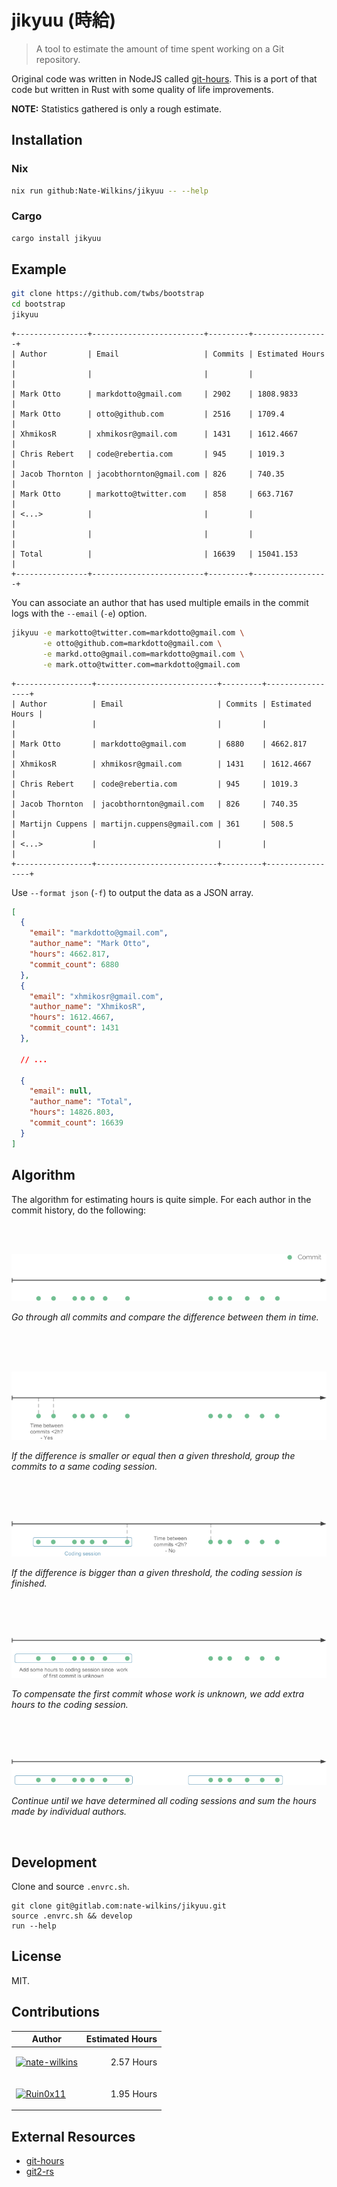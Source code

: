 
[//]: # "!!!!!!!!!!!!!!!!!!!!!!!!!!!!!!!!!!!!!!!!!!!!!!!!!"
[//]: # "!!!!!!                                     !!!!!!"
[//]: # "!!!!!!        >>>>> WARNING <<<<<          !!!!!!"
[//]: # "!!!!!!                                     !!!!!!"
[//]: # "!!!!!!     This file is autogenerated.     !!!!!!"
[//]: # "!!!!!!                                     !!!!!!"
[//]: # "!!!!!!        >>>>> WARNING <<<<<          !!!!!!"
[//]: # "!!!!!!                                     !!!!!!"
[//]: # "!!!!!!!!!!!!!!!!!!!!!!!!!!!!!!!!!!!!!!!!!!!!!!!!!"

# jikyuu (時給)

> A tool to estimate the amount of time spent working on a Git repository.

Original code was written in NodeJS called [git-hours](https://github.com/kimmobrunfeldt/git-hours).
This is a port of that code but written in Rust with some quality of life improvements.

**NOTE:** Statistics gathered is only a rough estimate.

## Installation

### Nix

```bash
nix run github:Nate-Wilkins/jikyuu -- --help
```

### Cargo

```bash
cargo install jikyuu
```

## Example

```bash
git clone https://github.com/twbs/bootstrap
cd bootstrap
jikyuu
```

```
+----------------+-------------------------+---------+-----------------+
| Author         | Email                   | Commits | Estimated Hours |
|                |                         |         |                 |
| Mark Otto      | markdotto@gmail.com     | 2902    | 1808.9833       |
| Mark Otto      | otto@github.com         | 2516    | 1709.4          |
| XhmikosR       | xhmikosr@gmail.com      | 1431    | 1612.4667       |
| Chris Rebert   | code@rebertia.com       | 945     | 1019.3          |
| Jacob Thornton | jacobthornton@gmail.com | 826     | 740.35          |
| Mark Otto      | markotto@twitter.com    | 858     | 663.7167        |
| <...>          |                         |         |                 |
|                |                         |         |                 |
| Total          |                         | 16639   | 15041.153       |
+----------------+-------------------------+---------+-----------------+
```

You can associate an author that has used multiple emails in the commit logs with the `--email` (`-e`) option.

```bash
jikyuu -e markotto@twitter.com=markdotto@gmail.com \
       -e otto@github.com=markdotto@gmail.com \
       -e markd.otto@gmail.com=markdotto@gmail.com \
       -e mark.otto@twitter.com=markdotto@gmail.com

```

```
+-----------------+---------------------------+---------+-----------------+
| Author          | Email                     | Commits | Estimated Hours |
|                 |                           |         |                 |
| Mark Otto       | markdotto@gmail.com       | 6880    | 4662.817        |
| XhmikosR        | xhmikosr@gmail.com        | 1431    | 1612.4667       |
| Chris Rebert    | code@rebertia.com         | 945     | 1019.3          |
| Jacob Thornton  | jacobthornton@gmail.com   | 826     | 740.35          |
| Martijn Cuppens | martijn.cuppens@gmail.com | 361     | 508.5           |
| <...>           |                           |         |                 |
+-----------------+---------------------------+---------+-----------------+
```

Use `--format json` (`-f`) to output the data as a JSON array.

```json
[
  {
    "email": "markdotto@gmail.com",
    "author_name": "Mark Otto",
    "hours": 4662.817,
    "commit_count": 6880
  },
  {
    "email": "xhmikosr@gmail.com",
    "author_name": "XhmikosR",
    "hours": 1612.4667,
    "commit_count": 1431
  },

  // ...

  {
    "email": null,
    "author_name": "Total",
    "hours": 14826.803,
    "commit_count": 16639
  }
]
```

## Algorithm

The algorithm for estimating hours is quite simple. For each author in the commit history, do the following:

<br><br>

![](docs/step0.png)

_Go through all commits and compare the difference between
them in time._

<br><br><br>

![](docs/step1.png)

_If the difference is smaller or equal then a given threshold, group the commits
to a same coding session._

<br><br><br>

![](docs/step2.png)

_If the difference is bigger than a given threshold, the coding session is finished._

<br><br><br>

![](docs/step3.png)

_To compensate the first commit whose work is unknown, we add extra hours to the coding session._

<br><br><br>

![](docs/step4.png)

_Continue until we have determined all coding sessions and sum the hours
made by individual authors._

<br>

## Development

Clone and source `.envrc.sh`.

```
git clone git@gitlab.com:nate-wilkins/jikyuu.git
source .envrc.sh && develop
run --help
```

## License

MIT.

## Contributions

| Author  | Estimated Hours |
| ------------- | ------------- |
| [![nate-wilkins](https://github.com/nate-wilkins.png?size=64)](https://github.com/nate-wilkins) | <p align="right">2.57 Hours</p> |
| [![Ruin0x11](https://github.com/Ruin0x11.png?size=64)](https://github.com/Ruin0x11) | <p align="right">1.95 Hours</p> |

## External Resources

- [git-hours](https://github.com/kimmobrunfeldt/git-hours)
- [git2-rs](https://github.com/rust-lang/git2-rs)

